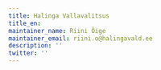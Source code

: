 ```yaml
---
title: Halinga Vallavalitsus
title_en:
maintainer_name: Riini Õige
maintainer_email: riini.o@halingavald.ee
description: ''
twitter: ''
---
```

